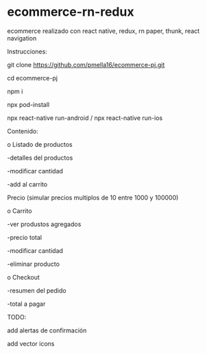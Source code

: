 # ecommerce-rn-redux

ecommerce realizado con react native, redux, rn paper, thunk, react navigation

Instrucciones:

git clone https://github.com/pmella16/ecommerce-pj.git

cd ecommerce-pj

npm i

npx pod-install

npx react-native run-android / npx react-native run-ios


Contenido:


o Listado de productos

-detalles del productos

-modificar cantidad

-add al carrito

Precio (simular precios multiplos de 10 entre 1000 y 100000)

o Carrito

-ver produstos agregados

-precio total

-modificar cantidad

-eliminar producto

o Checkout

-resumen del pedido

-total a pagar


TODO:

add alertas de confirmación

add vector icons
